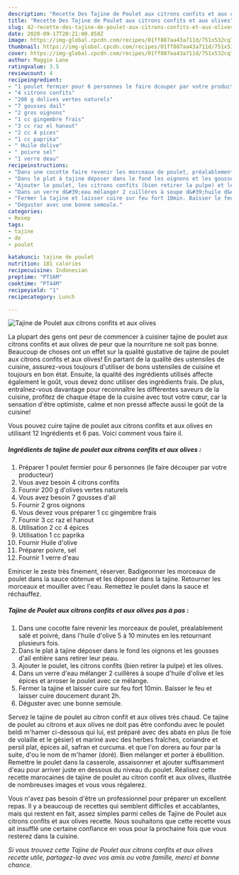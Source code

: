 ```yaml
---
description: "Recette Des Tajine de Poulet aux citrons confits et aux olives"
title: "Recette Des Tajine de Poulet aux citrons confits et aux olives"
slug: 42-recette-des-tajine-de-poulet-aux-citrons-confits-et-aux-olives
date: 2020-09-17T20:21:00.858Z
image: https://img-global.cpcdn.com/recipes/01ff887aa43a711d/751x532cq70/tajine-de-poulet-aux-citrons-confits-et-aux-olives-photo-principale-de-la-recette.jpg
thumbnail: https://img-global.cpcdn.com/recipes/01ff887aa43a711d/751x532cq70/tajine-de-poulet-aux-citrons-confits-et-aux-olives-photo-principale-de-la-recette.jpg
cover: https://img-global.cpcdn.com/recipes/01ff887aa43a711d/751x532cq70/tajine-de-poulet-aux-citrons-confits-et-aux-olives-photo-principale-de-la-recette.jpg
author: Maggie Lane
ratingvalue: 3.5
reviewcount: 4
recipeingredient:
- "1 poulet fermier pour 6 personnes le faire dcouper par votre producteur"
- "4 citrons confits"
- "200 g dolives vertes naturels"
- "7 gousses dail"
- "2 gros oignons"
- "1 cc gingembre frais"
- "3 cc raz el hanout"
- "2 cc 4 pices"
- "1 cc paprika"
- " Huile dolive"
- " poivre sel"
- "1 verre deau"
recipeinstructions:
- "Dans une cocotte faire revenir les morceaux de poulet, préalablement salé et poivré, dans l&#39;huile d&#39;olive 5 à 10 minutes en les retournant plusieurs fois."
- "Dans le plat à tajine déposer dans le fond les oignons et les gousses d&#39;ail entière sans retirer leur peau."
- "Ajouter le poulet, les citrons confits (bien retirer la pulpe) et les olives."
- "Dans un verre d&#39;eau mélanger 2 cuillères à soupe d&#39;huile d&#39;olive et les épices et arroser le poulet avec ce mélange."
- "Fermer la tajine et laisser cuire sur feu fort 10min. Baisser le feu et laisser cuire doucement durant 2h."
- "Déguster avec une bonne semoule."
categories:
- Resep
tags:
- tajine
- de
- poulet

katakunci: tajine de poulet 
nutrition: 181 calories
recipecuisine: Indonesian
preptime: "PT16M"
cooktime: "PT44M"
recipeyield: "1"
recipecategory: Lunch

---
```



![Tajine de Poulet aux citrons confits et aux olives](https://img-global.cpcdn.com/recipes/01ff887aa43a711d/751x532cq70/tajine-de-poulet-aux-citrons-confits-et-aux-olives-photo-principale-de-la-recette.jpg)

La plupart des gens ont peur de commencer à cuisiner tajine de poulet aux citrons confits et aux olives de peur que la nourriture ne soit pas bonne. Beaucoup de choses ont un effet sur la qualité gustative de tajine de poulet aux citrons confits et aux olives! En partant de la qualité des ustensiles de cuisine, assurez-vous toujours d'utiliser de bons ustensiles de cuisine et toujours en bon état. Ensuite, la qualité des ingrédients utilisés affecte également le goût, vous devez donc utiliser des ingrédients frais. De plus, entraînez-vous davantage pour reconnaître les différentes saveurs de la cuisine, profitez de chaque étape de la cuisine avec tout votre cœur, car la sensation d'être optimiste, calme et non pressé affecte aussi le goût de la cuisine!

<!--inarticleads1-->

Vous pouvez cuire tajine de poulet aux citrons confits et aux olives en utilisant 12 Ingrédients et 6 pas. Voici comment vous faire il.

##### Ingrédients de tajine de poulet aux citrons confits et aux olives :

1. Préparer 1 poulet fermier pour 6 personnes (le faire découper par votre producteur)
1. Vous avez besoin 4 citrons confits
1. Fournir 200 g d&#39;olives vertes naturels
1. Vous avez besoin 7 gousses d&#39;ail
1. Fournir 2 gros oignons
1. Vous devez vous préparer 1 cc gingembre frais
1. Fournir 3 cc raz el hanout
1. Utilisation 2 cc 4 épices
1. Utilisation 1 cc paprika
1. Fournir  Huile d&#39;olive
1. Préparer  poivre, sel
1. Fournir 1 verre d&#39;eau


Emincer le zeste très finement, réserver. Badigeonner les morceaux de poulet dans la sauce obtenue et les déposer dans la tajine. Retourner les morceaux et mouiller avec l&#39;eau. Remettez le poulet dans la sauce et réchauffez. 

<!--inarticleads2-->

##### Tajine de Poulet aux citrons confits et aux olives pas à pas :

1. Dans une cocotte faire revenir les morceaux de poulet, préalablement salé et poivré, dans l&#39;huile d&#39;olive 5 à 10 minutes en les retournant plusieurs fois.
1. Dans le plat à tajine déposer dans le fond les oignons et les gousses d&#39;ail entière sans retirer leur peau.
1. Ajouter le poulet, les citrons confits (bien retirer la pulpe) et les olives.
1. Dans un verre d&#39;eau mélanger 2 cuillères à soupe d&#39;huile d&#39;olive et les épices et arroser le poulet avec ce mélange.
1. Fermer la tajine et laisser cuire sur feu fort 10min. Baisser le feu et laisser cuire doucement durant 2h.
1. Déguster avec une bonne semoule.


Servez le tajine de poulet au citron confit et aux olives très chaud. Ce tajine de poulet au citrons et aux olives ne doit pas être confondu avec le poulet beldi m&#39;hamer ci-dessous qui lui, est préparé avec des abats en plus (le foie de volaille et le gésier) et mariné avec des herbes fraîches, coriandre et persil plat, épices ail, safran et curcuma. et que l&#39;on dorera au four par la suite, d&#39;ou le nom de m&#39;hamer (doré). Bien mélanger et porter à ébullition. Remettre le poulet dans la casserole, assaisonner et ajouter suffisamment d&#39;eau pour arriver juste en dessous du niveau du poulet. Réalisez cette recette marocaines de tajine de poulet au citron confit et aux olives, illustrée de nombreuses images et vous vous régalerez. 

<!--inarticleads1-->

<p>
Vous n'avez pas besoin d'être un professionnel pour préparer un excellent repas. Il y a beaucoup de recettes qui semblent difficiles et accablantes, mais qui restent en fait, assez simples parmi celles de Tajine de Poulet aux citrons confits et aux olives recette. Nous souhaitons que cette recette vous ait insufflé une certaine confiance en vous pour la prochaine fois que vous resterez dans la cuisine.
</p>

<p>
<i>Si vous trouvez cette Tajine de Poulet aux citrons confits et aux olives recette utile, partagez-la avec vos amis ou votre famille, merci et bonne chance.</i>
</p>
